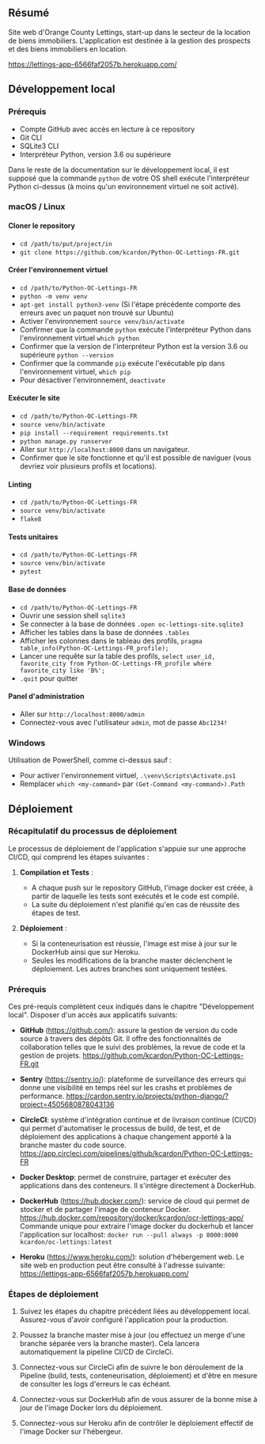 ## Résumé


Site web d'Orange County Lettings, start-up dans le secteur de la location de biens immobiliers. 
L'application est destinée à la gestion des prospects et des biens immobiliers en location.

https://lettings-app-6566faf2057b.herokuapp.com/

## Développement local

### Prérequis

- Compte GitHub avec accès en lecture à ce repository
- Git CLI
- SQLite3 CLI
- Interpréteur Python, version 3.6 ou supérieure

Dans le reste de la documentation sur le développement local, il est supposé que la commande `python` de votre OS shell exécute l'interpréteur Python ci-dessus (à moins qu'un environnement virtuel ne soit activé).

### macOS / Linux

#### Cloner le repository

- `cd /path/to/put/project/in`
- `git clone https://github.com/kcardon/Python-OC-Lettings-FR.git`

#### Créer l'environnement virtuel

- `cd /path/to/Python-OC-Lettings-FR`
- `python -m venv venv`
- `apt-get install python3-venv` (Si l'étape précédente comporte des erreurs avec un paquet non trouvé sur Ubuntu)
- Activer l'environnement `source venv/bin/activate`
- Confirmer que la commande `python` exécute l'interpréteur Python dans l'environnement virtuel
`which python`
- Confirmer que la version de l'interpréteur Python est la version 3.6 ou supérieure `python --version`
- Confirmer que la commande `pip` exécute l'exécutable pip dans l'environnement virtuel, `which pip`
- Pour désactiver l'environnement, `deactivate`

#### Exécuter le site

- `cd /path/to/Python-OC-Lettings-FR`
- `source venv/bin/activate`
- `pip install --requirement requirements.txt`
- `python manage.py runserver`
- Aller sur `http://localhost:8000` dans un navigateur.
- Confirmer que le site fonctionne et qu'il est possible de naviguer (vous devriez voir plusieurs profils et locations).

#### Linting

- `cd /path/to/Python-OC-Lettings-FR`
- `source venv/bin/activate`
- `flake8`

#### Tests unitaires

- `cd /path/to/Python-OC-Lettings-FR`
- `source venv/bin/activate`
- `pytest`

#### Base de données

- `cd /path/to/Python-OC-Lettings-FR`
- Ouvrir une session shell `sqlite3`
- Se connecter à la base de données `.open oc-lettings-site.sqlite3`
- Afficher les tables dans la base de données `.tables`
- Afficher les colonnes dans le tableau des profils, `pragma table_info(Python-OC-Lettings-FR_profile);`
- Lancer une requête sur la table des profils, `select user_id, favorite_city from
  Python-OC-Lettings-FR_profile where favorite_city like 'B%';`
- `.quit` pour quitter

#### Panel d'administration

- Aller sur `http://localhost:8000/admin`
- Connectez-vous avec l'utilisateur `admin`, mot de passe `Abc1234!`

### Windows

Utilisation de PowerShell, comme ci-dessus sauf :

- Pour activer l'environnement virtuel, `.\venv\Scripts\Activate.ps1` 
- Remplacer `which <my-command>` par `(Get-Command <my-command>).Path`

## Déploiement

### Récapitulatif du processus de déploiement

Le processus de déploiement de l'application s'appuie sur une approche CI/CD, qui comprend les étapes suivantes :

1. **Compilation et Tests** : 
   * A chaque push sur le repository GitHub, l'image docker est créée, à partir de laquelle les tests sont exécutés et le code est compilé.
   * La suite du déploiement n'est planifié qu'en cas de réussite des étapes de test.

2. **Déploiement** :
   * Si la conteneurisation est réussie, l'image est mise à jour sur le DockerHub ainsi que sur Heroku.
   * Seules les modifications de la branche master déclenchent le déploiement. Les autres branches sont uniquement testées.

### Prérequis

Ces pré-requis complètent ceux indiqués dans le chapitre "Développement local".
Disposer d'un accès aux applicatifs suivants:

* **GitHub** (https://github.com/): assure la gestion de version du code source à travers des dépôts Git. Il offre des fonctionnalités de collaboration telles que le suivi des problèmes, la revue de code et la gestion de projets.
https://github.com/kcardon/Python-OC-Lettings-FR.git

* **Sentry** (https://sentry.io/): plateforme de surveillance des erreurs qui donne une visibilité en temps réel sur les crashs et problèmes de performance.
https://cardon.sentry.io/projects/python-django/?project=4505680878043136
  
* **CircleCI**: système d'intégration continue et de livraison continue (CI/CD) qui permet d'automatiser le processus de build, de test, et de déploiement des applications à chaque changement apporté à la branche master du code source.
https://app.circleci.com/pipelines/github/kcardon/Python-OC-Lettings-FR

* **Docker Desktop**: permet de construire, partager et exécuter des applications dans des conteneurs. Il s'intègre directement à DockerHub.

* **DockerHub** (https://hub.docker.com/): service de cloud qui permet de stocker et de partager l'image de conteneur Docker. 
https://hub.docker.com/repository/docker/kcardon/ocr-lettings-app/
Commande unique pour extraire l'image docker du dockerhub et lancer l'application sur localhost:
`docker run --pull always -p 8000:8000 kcardon/oc-lettings:latest`

* **Heroku** (https://www.heroku.com/): solution d'hébergement web.
Le site web en production peut être consulté à l'adresse suivante: https://lettings-app-6566faf2057b.herokuapp.com/
  


### Étapes de déploiement

1. Suivez les étapes du chapitre précédent liées au développement local. Assurez-vous d'avoir configuré l'application pour la production.

2. Poussez la branche master mise à jour (ou effectuez un merge d'une branche séparée vers la branche master). Cela lancera automatiquement la pipeline CI/CD de CircleCi.

3. Connectez-vous sur CircleCi afin de suivre le bon déroulement de la Pipeline (build, tests, conteneurisation, déploiement) et d'être en mesure de consulter les logs d'erreurs le cas échéant.

4. Connectez-vous sur DockerHub afin de vous assurer de la bonne mise à jour de l'image Docker lors du déploiement.

5. Connectez-vous sur Heroku afin de contrôler le déploiement effectif de l'image Docker sur l'hébergeur.
